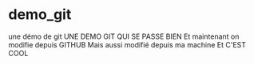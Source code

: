 # demo_git
une démo de git
UNE DEMO GIT QUI SE PASSE BIEN
Et maintenant on modifie depuis GITHUB
Mais aussi modifié depuis ma machine Et C'EST COOL
